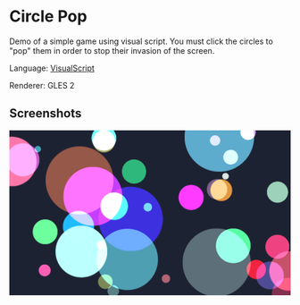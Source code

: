 # Circle Pop

Demo of a simple game using visual script.
You must click the circles to "pop" them in
order to stop their invasion of the screen. 

Language: [VisualScript](https://docs.godotengine.org/en/latest/getting_started/scripting/visual_script/index.html)

Renderer: GLES 2

## Screenshots

![Screenshot](screenshots/circle.png)
